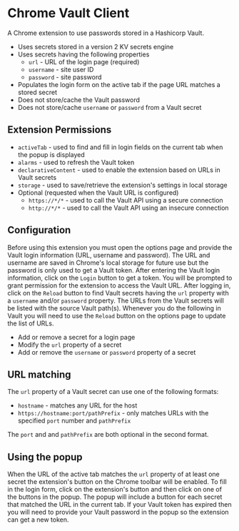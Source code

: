 # Chrome Vault Client
A Chrome extension to use passwords stored in a Hashicorp Vault.
* Uses secrets stored in a version 2 KV secrets engine
* Uses secrets having the following properties
  * `url` - URL of the login page (required)
  * `username` - site user ID
  * `password` - site password
* Populates the login form on the active tab if the page URL matches a stored secret
* Does not store/cache the Vault password
* Does not store/cache `username` or `password` from a Vault secret

## Extension Permissions
* `activeTab` - used to find and fill in login fields on the current tab when the popup is displayed
* `alarms` - used to refresh the Vault token
* `declarativeContent` - used to enable the extension based on URLs in Vault secrets
* `storage` - used to save/retrieve the extension's settings in local storage
* Optional (requested when the Vault URL is configured)
  * `https://*/*` - used to call the Vault API using a secure connection
  * `http://*/*` - used to call the Vault API using an insecure connection

## Configuration
Before using this extension you must open the options page and provide the Vault login information
(URL, username and password).  The URL and username are saved in Chrome's local storage for future use but
the password is only used to get a Vault token.  After entering the Vault login information, click on the
`Login` button to get a token.  You will be prompted to grant permission for the extension to access the Vault URL.
After logging in, click on the `Reload` button to find Vault secrets having the `url` property with a `username` and/or
`password` property.  The URLs from the Vault secrets will be listed with the source Vault path(s).  Whenever you
do the following in Vault you will need to use the `Reload` button on the options page to update the list of URLs.
* Add or remove a secret for a login page
* Modify the `url` property of a secret
* Add or remove the `username` or `password` property of a secret

## URL matching
The `url` property of a Vault secret can use one of the following formats:
* `hostname` - matches any URL for the host
* `https://hostname:port/pathPrefix` - only matches URLs with the specified `port` number and `pathPrefix`

The `port` and and `pathPrefix` are both optional in the second format.

## Using the popup
When the URL of the active tab matches the `url` property of at least one secret the extension's button on the Chrome
toolbar will be enabled.  To fill in the login form, click on the extension's button and then click on one of the buttons
in the popup.  The popup will include a button for each secret that matched the URL in the current tab.  If your Vault
token has expired then you will need to provide your Vault password in the popup so the extension can get a new token.
